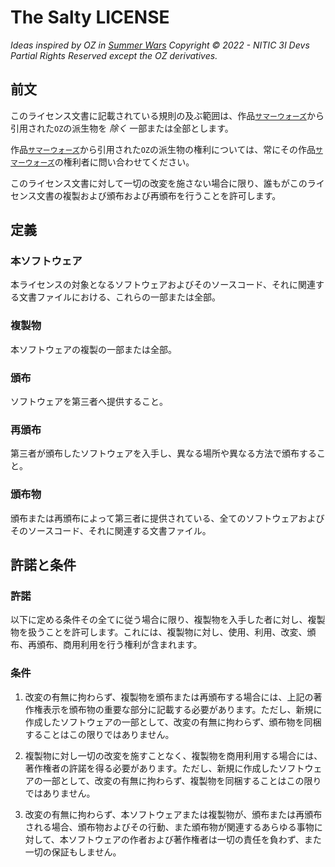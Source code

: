 # The Salty LICENSE

_Ideas inspired by OZ in [Summer Wars](https://s-wars.jp/)_
_Copyright &copy; 2022 - NITIC 3I Devs Partial Rights Reserved except the OZ derivatives._

## 前文

このライセンス文書に記載されている規則の及ぶ範囲は、作品[`サマーウォーズ`](https://s-wars.jp/)から引用された`OZ`の派生物を _除く_ 一部または全部とします。

作品[`サマーウォーズ`](https://s-wars.jp/)から引用された`OZ`の派生物の権利については、常にその作品[`サマーウォーズ`](https://s-wars.jp/)の権利者に問い合わせてください。

このライセンス文書に対して一切の改変を施さない場合に限り、誰もがこのライセンス文書の複製および頒布および再頒布を行うことを許可します。

## 定義

### 本ソフトウェア

本ライセンスの対象となるソフトウェアおよびそのソースコード、それに関連する文書ファイルにおける、これらの一部または全部。

### 複製物

本ソフトウェアの複製の一部または全部。

### 頒布

ソフトウェアを第三者へ提供すること。

### 再頒布

第三者が頒布したソフトウェアを入手し、異なる場所や異なる方法で頒布すること。

### 頒布物

頒布または再頒布によって第三者に提供されている、全てのソフトウェアおよびそのソースコード、それに関連する文書ファイル。

## 許諾と条件

### 許諾

以下に定める条件その全てに従う場合に限り、複製物を入手した者に対し、複製物を扱うことを許可します。これには、複製物に対し、使用、利用、改変、頒布、再頒布、商用利用を行う権利が含まれます。

### 条件

1. 改変の有無に拘わらず、複製物を頒布または再頒布する場合には、上記の著作権表示を頒布物の重要な部分に記載する必要があります。ただし、新規に作成したソフトウェアの一部として、改変の有無に拘わらず、頒布物を同梱することはこの限りではありません。

2. 複製物に対し一切の改変を施すことなく、複製物を商用利用する場合には、著作権者の許諾を得る必要があります。ただし、新規に作成したソフトウェアの一部として、改変の有無に拘わらず、複製物を同梱することはこの限りではありません。

3. 改変の有無に拘わらず、本ソフトウェアまたは複製物が、頒布または再頒布される場合、頒布物およびその行動、また頒布物が関連するあらゆる事物に対して、本ソフトウェアの作者および著作権者は一切の責任を負わず、また一切の保証もしません。
